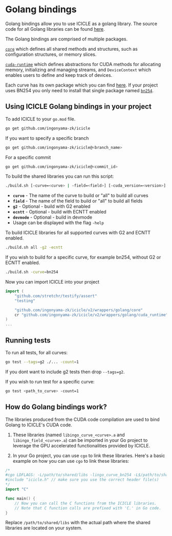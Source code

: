 # Golang bindings

Golang bindings allow you to use ICICLE as a golang library.
The source code for all Golang libraries can be found [here](https://github.com/ingonyama-zk/icicle/tree/main/wrappers/golang).

The Golang bindings are comprised of multiple packages.

[`core`](https://github.com/ingonyama-zk/icicle/tree/main/wrappers/golang/core) which defines all shared methods and structures, such as configuration structures, or memory slices.

[`cuda-runtime`](https://github.com/ingonyama-zk/icicle/tree/main/wrappers/golang/cuda_runtime) which defines abstractions for CUDA methods for allocating memory, initializing and managing streams, and `DeviceContext` which enables users to define and keep track of devices.

Each curve has its own package which you can find [here](https://github.com/ingonyama-zk/icicle/tree/main/wrappers/golang/curves). If your project uses BN254 you only need to install that single package named [`bn254`](https://github.com/ingonyama-zk/icicle/tree/main/wrappers/golang/curves/bn254).

## Using ICICLE Golang bindings in your project

To add ICICLE to your `go.mod` file.

```bash
go get github.com/ingonyama-zk/icicle
```

If you want to specify a specific branch

```bash
go get github.com/ingonyama-zk/icicle@<branch_name>
```

For a specific commit

```bash
go get github.com/ingonyama-zk/icicle@<commit_id>
```

To build the shared libraries you can run this script:

```bash
./build.sh [-curve=<curve> | -field=<field>] [-cuda_version=<version>] [-g2] [-ecntt] [-devmode]
```
- **`curve`** - The name of the curve to build or "all" to build all curves
- **`field`** - The name of the field to build or "all" to build all fields
- **`g2`** - Optional - build with G2 enabled 
- **`ecntt`** - Optional - build with ECNTT enabled
- **`devmode`** - Optional - build in devmode
- Usage can be displayed with the flag `-help`

To build ICICLE libraries for all supported curves with G2 and ECNTT enabled.

```bash
./build.sh all -g2 -ecntt
```

If you wish to build for a specific curve, for example bn254, without G2 or ECNTT enabled.

``` bash
./build.sh -curve=bn254
```

Now you can import ICICLE into your project

```go
import (
    "github.com/stretchr/testify/assert"
    "testing"

    "github.com/ingonyama-zk/icicle/v2/wrappers/golang/core"
    cr "github.com/ingonyama-zk/icicle/v2/wrappers/golang/cuda_runtime"
)
...
```

## Running tests

To run all tests, for all curves:

```bash
go test --tags=g2 ./... -count=1
```

If you dont want to include g2 tests then drop `--tags=g2`.

If you wish to run test for a specific curve:

```bash
go test <path_to_curve> -count=1
```

## How do Golang bindings work?

The libraries produced from the CUDA code compilation are used to bind Golang to ICICLE's CUDA code.

1. These libraries (named `libingo_curve_<curve>.a` and `libingo_field_<curve>.a`) can be imported in your Go project to leverage the GPU accelerated functionalities provided by ICICLE.

2. In your Go project, you can use `cgo` to link these libraries. Here's a basic example on how you can use `cgo` to link these libraries:

```go
/*
#cgo LDFLAGS: -L/path/to/shared/libs -lingo_curve_bn254 -L$/path/to/shared/libs -lingo_field_bn254 -lstdc++ -lm
#include "icicle.h" // make sure you use the correct header file(s)
*/
import "C"

func main() {
    // Now you can call the C functions from the ICICLE libraries.
    // Note that C function calls are prefixed with 'C.' in Go code.
}
```

Replace `/path/to/shared/libs` with the actual path where the shared libraries are located on your system.
